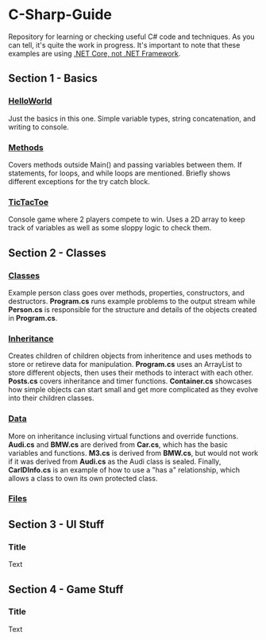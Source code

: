 # C-Sharp-Guide
Repository for learning or checking useful C# code and techniques. As you can tell, it's quite the work in progress.
It's important to note that these examples are using [.NET Core, not .NET Framework](https://stackify.com/net-core-vs-net-framework/).

## Section 1 - Basics
### [HelloWorld](https://github.com/majze/C-Sharp-Guide/tree/master/HelloWorld)
Just the basics in this one. Simple variable types, string concatenation, and writing to console.

### [Methods](https://github.com/majze/C-Sharp-Guide/tree/master/Methods)
Covers methods outside Main() and passing variables between them. If statements, for loops, and while loops are mentioned. Briefly shows different exceptions for the try catch block.

### [TicTacToe](https://github.com/majze/C-Sharp-Guide/tree/master/TicTacToe)
Console game where 2 players compete to win. Uses a 2D array to keep track of variables as well as some sloppy logic to check them.

## Section 2 - Classes
### [Classes](https://github.com/majze/C-Sharp-Guide/tree/master/classes)
Example person class goes over methods, properties, constructors, and destructors. **Program.cs** runs example problems to the output stream while **Person.cs** is responsible for the structure and details of the objects created in **Program.cs**.

### [Inheritance](https://github.com/majze/C-Sharp-Guide/tree/master/Inheritance)
Creates children of children objects from inheritence and uses methods to store or retireve data for manipulation. **Program.cs** uses an ArrayList to store different objects, then uses their methods to interact with each other. **Posts.cs** covers inheritance and timer functions. **Container.cs** showcases how simple objects can start small and get more complicated as they evolve into their children classes.

### [Data](https://github.com/majze/C-Sharp-Guide/tree/master/Data)
More on inheritance inclusing virtual functions and override functions. **Audi.cs** and **BMW.cs** are derived from **Car.cs**, which has the basic variables and functions. **M3.cs** is derived from **BMW.cs**, but would not work if it was derived from **Audi.cs** as the Audi class is sealed. Finally, **CarIDInfo.cs** is an example of how to use a "has a" relationship, which allows a class to own its own protected class.

### [Files]()

## Section 3 - UI Stuff
### Title
Text

## Section 4 - Game Stuff
### Title
Text
